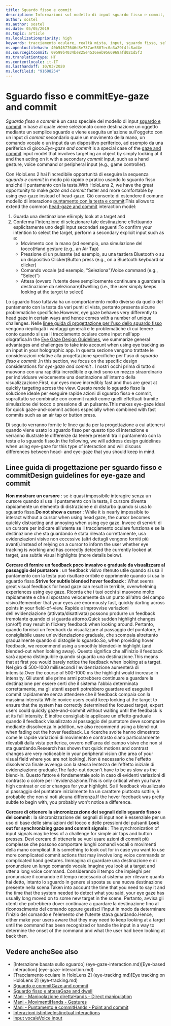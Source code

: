 ```yaml
---
title: Sguardo fisso e commit
description: Informazioni sul modello di input sguardo fisso e commit, un tipo di sguardo e commit in cui lo sguardo è costituito da una semplice occhiata verso un oggetto.
author: sostel
ms.author: sostel
ms.date: 05/05/2019
ms.topic: article
ms.localizationpriority: high
keywords: tracciamento oculare, realtà mista, input, sguardo fisso, selezione oculare della destinazione, HoloLens 2, selezione con gli occhi
ms.openlocfilehash: 40b54677646d8e737ae5807ec0a3a29f4fc8ad4e
ms.sourcegitcommit: 09599b4034be825e4536eeb9566968afd021d5f3
ms.translationtype: HT
ms.contentlocale: it-IT
ms.lasthandoff: 10/03/2020
ms.locfileid: "91698254"
---
```

# <a name="eye-gaze-and-commit"></a><span data-ttu-id="99b40-104">Sguardo fisso e commit</span><span class="sxs-lookup"><span data-stu-id="99b40-104">Eye-gaze and commit</span></span>
<span data-ttu-id="99b40-105">_Sguardo fisso e commit_ è un caso speciale del modello di input [sguardo e commit](gaze-and-commit.md) in base al quale viene selezionato come destinazione un oggetto mediante un semplice sguardo e viene eseguita un'azione sull'oggetto con un input di _commit_ secondario quale un movimento della mano, un comando vocale o un input da un dispositivo periferico, ad esempio da una periferica di gioco.</span><span class="sxs-lookup"><span data-stu-id="99b40-105">_Eye-gaze and commit_ is a special case of the [gaze and commit](gaze-and-commit.md) input model that involves targeting an object by simply looking at it and then acting on it with a secondary _commit_ input, such as a hand gesture, voice command or peripheral input (e.g., game controller).</span></span> 

<span data-ttu-id="99b40-106">Con HoloLens 2 hai l'incredibile opportunità di eseguire la sequenza _sguardo e commit_ in modo più rapido e pratico usando lo sguardo fisso anziché il puntamento con la testa.</span><span class="sxs-lookup"><span data-stu-id="99b40-106">With HoloLens 2, we have the great opportunity to make _gaze and commit_ faster and more comfortable by using eye-gaze instead of head-gaze.</span></span> <span data-ttu-id="99b40-107">Ciò consente di estendere il comune modello di interazione [puntamento con la testa e commit](gaze-and-commit.md):</span><span class="sxs-lookup"><span data-stu-id="99b40-107">This allows to extend the common [head-gaze and commit](gaze-and-commit.md) interaction model:</span></span> 
1. <span data-ttu-id="99b40-108">Guarda una destinazione e</span><span class="sxs-lookup"><span data-stu-id="99b40-108">Simply look at a target and</span></span> 
2. <span data-ttu-id="99b40-109">Conferma l'intenzione di selezionare tale destinazione effettuando esplicitamente uno degli input secondari seguenti:</span><span class="sxs-lookup"><span data-stu-id="99b40-109">To confirm your intention to select the target, perform a secondary explicit input such as a:</span></span>  
   - <span data-ttu-id="99b40-110">Movimento con la mano (ad esempio, una simulazione del tocco)</span><span class="sxs-lookup"><span data-stu-id="99b40-110">Hand gesture (e.g., an Air Tap)</span></span>
   - <span data-ttu-id="99b40-111">Pressione di un pulsante (ad esempio, su una tastiera Bluetooth o su un dispositivo Clicker)</span><span class="sxs-lookup"><span data-stu-id="99b40-111">Button press (e.g., on a Bluetooth keyboard or clicker)</span></span>
   - <span data-ttu-id="99b40-112">Comando vocale (ad esempio, "Seleziona")</span><span class="sxs-lookup"><span data-stu-id="99b40-112">Voice command (e.g., "Select")</span></span>
   - <span data-ttu-id="99b40-113">Attesa (ovvero l'utente deve semplicemente continuare a guardare la destinazione da selezionare)</span><span class="sxs-lookup"><span data-stu-id="99b40-113">Dwelling (i.e., the user simply keeps looking at the target to select)</span></span>

<span data-ttu-id="99b40-114">Lo sguardo fisso tuttavia ha un comportamento molto diverso da quello del puntamento con la testa da vari punti di vista, pertanto presenta alcune problematiche specifiche.</span><span class="sxs-lookup"><span data-stu-id="99b40-114">However, eye gaze behaves very differently to head gaze in certain ways and hence comes with a number of unique challenges.</span></span> <span data-ttu-id="99b40-115">Nelle [linee guida di progettazione per l'uso dello sguardo fisso](eye-tracking.md) vengono riepilogati i vantaggi generali e le problematiche di cui tenere conto quando si usa il tracciamento oculare come input nell'app olografica.</span><span class="sxs-lookup"><span data-stu-id="99b40-115">In the [Eye Gaze Design Guidelines](eye-tracking.md), we summarize general advantages and challenges to take into account when using eye tracking as an input in your holographic app.</span></span> <span data-ttu-id="99b40-116">In questa sezione vengono trattate le considerazioni relative alla progettazione specifiche per l'uso di _sguardo fisso e commit_ .</span><span class="sxs-lookup"><span data-stu-id="99b40-116">In this section, we focus on the specific design considerations for _eye-gaze and commit_ .</span></span>
<span data-ttu-id="99b40-117">I nostri occhi prima di tutto si muovono con una rapidità incredibile e quindi sono un mezzo straordinario per individuare velocemente una destinazione all'interno della visualizzazione.</span><span class="sxs-lookup"><span data-stu-id="99b40-117">First, our eyes move incredibly fast and thus are great at quickly targeting across the view.</span></span> <span data-ttu-id="99b40-118">Questo rende lo sguardo fisso la soluzione ideale per eseguire rapide azioni di sguardo fisso e commit, soprattutto se combinate con commit rapidi come quelli effettuati tramite simulazione del tocco o pressione di un pulsante.</span><span class="sxs-lookup"><span data-stu-id="99b40-118">This makes eye-gaze ideal for quick gaze-and-commit actions especially when combined with fast commits such as an air tap or button press.</span></span>
   
<span data-ttu-id="99b40-119">Di seguito verranno fornite le linee guida per la progettazione a cui attenersi quando viene usato lo sguardo fisso per questo tipo di interazione e verranno illustrate le differenze da tenere presenti tra il puntamento con la testa e lo sguardo fisso.</span><span class="sxs-lookup"><span data-stu-id="99b40-119">In the following, we will address design guidelines when using eye-gaze for this type of interaction and will discuss differences between head- and eye-gaze that you should keep in mind.</span></span>

## <a name="design-guidelines-for-eye-gaze-and-commit"></a><span data-ttu-id="99b40-120">Linee guida di progettazione per sguardo fisso e commit</span><span class="sxs-lookup"><span data-stu-id="99b40-120">Design guidelines for eye-gaze and commit</span></span>

<span data-ttu-id="99b40-121">**Non mostrare un cursore** : se è quasi impossibile interagire senza un cursore quando si usa il puntamento con la testa, il cursore diventa rapidamente un elemento di distrazione e di disturbo quando si usa lo sguardo fisso.</span><span class="sxs-lookup"><span data-stu-id="99b40-121">**Do not show a cursor** : While it is nearly impossible to interact without a cursor when using head gaze, the cursor becomes quickly distracting and annoying when using eye gaze.</span></span> <span data-ttu-id="99b40-122">Invece di servirti di un cursore per indicare all'utente se il tracciamento oculare funziona e se la destinazione che sta guardando è stata rilevata correttamente, usa evidenziazioni visive non eccessive (altri dettagli vengono forniti più avanti).</span><span class="sxs-lookup"><span data-stu-id="99b40-122">Instead of relying on a cursor to inform the user whether eye tracking is working and has correctly detected the currently looked at target, use subtle visual highlights (more details below).</span></span>

<span data-ttu-id="99b40-123">**Cercare di fornire un feedback poco invasivo e graduale da visualizzare al passaggio del puntatore** : un feedback visivo ritenuto utile quando si usa il puntamento con la testa può risultare orribile e opprimente quando si usa lo sguardo fisso.</span><span class="sxs-lookup"><span data-stu-id="99b40-123">**Strive for subtle blended hover feedback** : What seems great visual feedback for head gaze can result in terrible, overwhelming experiences using eye gaze.</span></span> <span data-ttu-id="99b40-124">Ricorda che i tuoi occhi si muovono molto rapidamente e che si spostano velocemente da un punto all'altro del campo visivo.</span><span class="sxs-lookup"><span data-stu-id="99b40-124">Remember that your eyes are enormously fast, quickly darting across points in your field-of-view.</span></span> <span data-ttu-id="99b40-125">Rapide e improvvise variazioni dell'evidenziazione (attivata/disattivata) possono produrre un feedback tremolante quando ci si guarda attorno.</span><span class="sxs-lookup"><span data-stu-id="99b40-125">Quick sudden highlight changes (on/off) may result in flickery feedback when looking around.</span></span> <span data-ttu-id="99b40-126">Pertanto, quando fornisci un feedback da visualizzare al passaggio del puntatore, è consigliabile usare un'evidenziazione graduale, che scompaia altrettanto gradualmente quando si distoglie lo sguardo.</span><span class="sxs-lookup"><span data-stu-id="99b40-126">So, when providing hover feedback, we recommend using a smoothly blended-in highlight (and blended-out when looking away).</span></span> <span data-ttu-id="99b40-127">Questo significa che all'inizio il feedback sarà appena distinguibile quando si guarda una destinazione.</span><span class="sxs-lookup"><span data-stu-id="99b40-127">This means that at first you would barely notice the feedback when looking at a target.</span></span> <span data-ttu-id="99b40-128">Nel giro di 500-1000 millisecondi l'evidenziazione aumenterà di intensità.</span><span class="sxs-lookup"><span data-stu-id="99b40-128">Over the course of 500-1000 ms the highlight would increase in intensity.</span></span> <span data-ttu-id="99b40-129">Gli utenti alle prime armi potrebbero continuare a guardare la destinazione per essere certi che il sistema l'abbia determinata correttamente, ma gli utenti esperti potrebbero guardare ed eseguire il commit rapidamente senza attendere che il feedback compaia con la massima intensità.</span><span class="sxs-lookup"><span data-stu-id="99b40-129">While novice users could keep looking at the target to ensure that the system has correctly determined the focused target, expert users could quickly gaze-and-commit without waiting until the feedback is at its full intensity.</span></span> <span data-ttu-id="99b40-130">È inoltre consigliabile applicare un effetto graduale quando il feedback visualizzato al passaggio del puntatore deve scomparire mediante dissolvenza.</span><span class="sxs-lookup"><span data-stu-id="99b40-130">In addition, we also recommend using a blend-out when fading out the hover feedback.</span></span> <span data-ttu-id="99b40-131">Le ricerche svolte hanno dimostrato come le rapide variazioni di movimento e contrasto siano particolarmente rilevabili dalla vista periferica, ovvero nell'area del campo visivo che non si sta guardando.</span><span class="sxs-lookup"><span data-stu-id="99b40-131">Research has shown that quick motions and contrast changes are very noticeable in your peripheral vision (the area of your visual field where you are not looking).</span></span>
<span data-ttu-id="99b40-132">Non è necessario che l'effetto dissolvenza finale avvenga con la stessa lentezza dell'effetto iniziale di evidenziazione graduale.</span><span class="sxs-lookup"><span data-stu-id="99b40-132">The fade-out doesn't have to be as slow as the blend-in.</span></span> <span data-ttu-id="99b40-133">Questo fattore è fondamentale solo in caso di evidenti variazioni di contrasto o colore per l'evidenziazione.</span><span class="sxs-lookup"><span data-stu-id="99b40-133">This is only critical when you have high contrast or color changes for your highlight.</span></span> <span data-ttu-id="99b40-134">Se il feedback visualizzato al passaggio del puntatore inizialmente ha un carattere piuttosto sottile, è probabile che non si noti alcuna differenza.</span><span class="sxs-lookup"><span data-stu-id="99b40-134">If the hover feedback was pretty subtle to begin with, you probably won't notice a difference.</span></span>

<span data-ttu-id="99b40-135">**Cercare di ottenere la sincronizzazione dei segnali dello sguardo fisso e del commit** : la sincronizzazione dei segnali di input non è essenziale per un uso di base delle simulazioni del tocco e delle pressioni dei pulsanti.</span><span class="sxs-lookup"><span data-stu-id="99b40-135">**Look out for synchronizing gaze and commit signals** : The synchronization of input signals may be less of a challenge for simple air taps and button presses.</span></span> <span data-ttu-id="99b40-136">Devi cercare di ottenerla se vuoi usare azioni di commit più complesse che possono comportare lunghi comandi vocali o movimenti della mano complicati.</span><span class="sxs-lookup"><span data-stu-id="99b40-136">It is something to look out for in case you want to use more complicated commit actions that may involve long voice commands or complicated hand gestures.</span></span> <span data-ttu-id="99b40-137">Immagina di guardare una destinazione e di pronunciare un lungo comando vocale.</span><span class="sxs-lookup"><span data-stu-id="99b40-137">Imagine you look at a target and utter a long voice command.</span></span> <span data-ttu-id="99b40-138">Considerando il tempo che impieghi per pronunciare il comando e il tempo necessario al sistema per rilevare quanto hai detto, intanto lo sguardo in genere si sposta su una nuova destinazione presente nella scena.</span><span class="sxs-lookup"><span data-stu-id="99b40-138">Taken into account the time that you need to say it and the time that the system needed to detect what you said, your eye gaze has usually long moved on to some new target in the scene.</span></span> <span data-ttu-id="99b40-139">Pertanto, avvisa gli utenti che potrebbero dover continuare a guardare la destinazione fino al riconoscimento del comando oppure gestisci l'input in modo da determinare l'inizio del comando e l'elemento che l'utente stava guardando.</span><span class="sxs-lookup"><span data-stu-id="99b40-139">Hence, either make your users aware that they may need to keep looking at a target until the command has been recognized or handle the input in a way to determine the onset of the command and what the user had been looking at back then.</span></span>

## <a name="see-also"></a><span data-ttu-id="99b40-140">Vedere anche</span><span class="sxs-lookup"><span data-stu-id="99b40-140">See also</span></span>
* <span data-ttu-id="99b40-141">[Interazione basata sullo sguardo] (eye-gaze-interaction.md)</span><span class="sxs-lookup"><span data-stu-id="99b40-141">[Eye-based interaction] (eye-gaze-interaction.md)</span></span>
* <span data-ttu-id="99b40-142">[Tracciamento oculare in HoloLens 2] (eye-tracking.md)</span><span class="sxs-lookup"><span data-stu-id="99b40-142">[Eye tracking on HoloLens 2] (eye-tracking.md)</span></span>
* [<span data-ttu-id="99b40-143">Sguardo e commit</span><span class="sxs-lookup"><span data-stu-id="99b40-143">Gaze and commit</span></span>](gaze-and-commit.md)
* [<span data-ttu-id="99b40-144">Sguardo fisso e attesa</span><span class="sxs-lookup"><span data-stu-id="99b40-144">Gaze and dwell</span></span>](gaze-and-dwell.md)
* [<span data-ttu-id="99b40-145">Mani - Manipolazione diretta</span><span class="sxs-lookup"><span data-stu-id="99b40-145">Hands - Direct manipulation</span></span>](direct-manipulation.md)
* [<span data-ttu-id="99b40-146">Mani - Movimenti</span><span class="sxs-lookup"><span data-stu-id="99b40-146">Hands - Gestures</span></span>](gaze-and-commit.md#composite-gestures)
* [<span data-ttu-id="99b40-147">Mani - Puntamento e commit</span><span class="sxs-lookup"><span data-stu-id="99b40-147">Hands - Point and commit</span></span>](point-and-commit.md)
* [<span data-ttu-id="99b40-148">Interazioni istintive</span><span class="sxs-lookup"><span data-stu-id="99b40-148">Instinctual interactions</span></span>](interaction-fundamentals.md)
* [<span data-ttu-id="99b40-149">Input vocale</span><span class="sxs-lookup"><span data-stu-id="99b40-149">Voice input</span></span>](voice-input.md)
